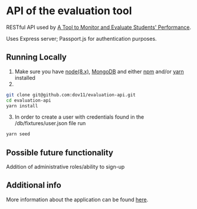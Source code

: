 # API of the evaluation tool

RESTful API used by [A Tool to Monitor and Evaluate Students' Performance](https://github.com/dov11/evaluation-tool).

Uses Express server; Passport.js for authentication purposes.

## Running Locally
1. Make sure you have [node(8.x)](https://nodejs.org/en/), [MongoDB](https://www.mongodb.com/) and either [npm](https://www.npmjs.com/) and/or [yarn](https://yarnpkg.com/en/) installed
2. 
```bash
git clone git@github.com:dov11/evaluation-api.git
cd evaluation-api
yarn install
```
3. In order to create a user with credentials found in the /db/fixtures/user.json file run
```bash
yarn seed
```

## Possible future functionality
Addition of administrative roles/ability to sign-up

## Additional info
More information about the application can be found [here](https://github.com/dov11/evaluation-tool).
